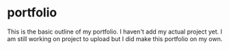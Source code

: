 # portfolio

This is the basic outline of my portfolio. I haven't add my actual project yet. I am still working on project to upload but I did make this portfolio on my own.
